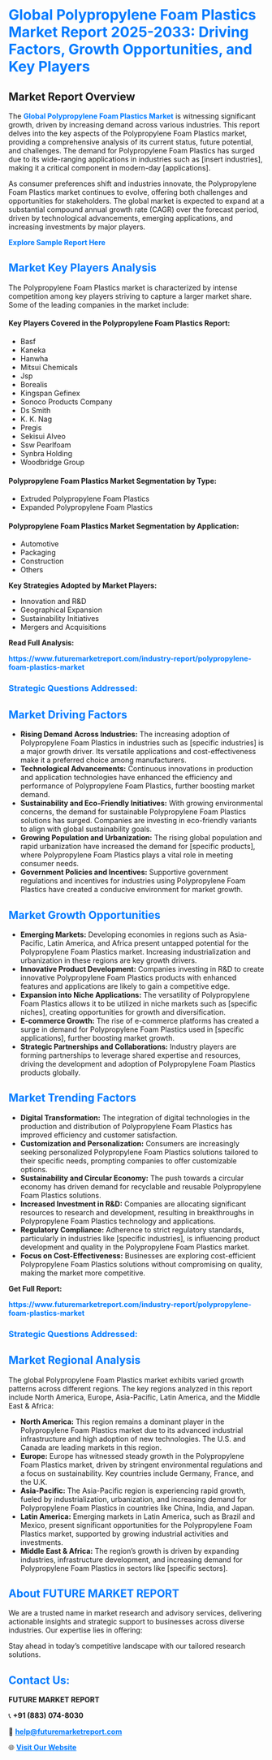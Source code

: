 <h1 style="color: #007BFF;">Global Polypropylene Foam Plastics Market Report 2025-2033: Driving Factors, Growth Opportunities, and Key Players</h1>

<section id="overview">
<h2>Market Report Overview</h2>
<p>The <a href="https://www.futuremarketreport.com/industry-report/polypropylene-foam-plastics-market" style="color: #007BFF; text-decoration: none;"><strong>Global Polypropylene Foam Plastics Market</strong></a> is witnessing significant growth, driven by increasing demand across various industries. This report delves into the key aspects of the Polypropylene Foam Plastics market, providing a comprehensive analysis of its current status, future potential, and challenges. The demand for Polypropylene Foam Plastics has surged due to its wide-ranging applications in industries such as [insert industries], making it a critical component in modern-day [applications].</p>
<p>As consumer preferences shift and industries innovate, the Polypropylene Foam Plastics market continues to evolve, offering both challenges and opportunities for stakeholders. The global market is expected to expand at a substantial compound annual growth rate (CAGR) over the forecast period, driven by technological advancements, emerging applications, and increasing investments by major players.</p>
</section>

<section id="overview">
<p><a href="https://www.futuremarketreport.com/request-sample/reportId=29763" style="color: #007BFF; text-decoration: none;"><strong>Explore Sample Report Here</strong></a></p>
</section>

<section id="key-players">
<h2 style="color: #007BFF;">Market Key Players Analysis</h2>
<p>The Polypropylene Foam Plastics market is characterized by intense competition among key players striving to capture a larger market share. Some of the leading companies in the market include:</p>
<h4>Key Players Covered in the Polypropylene Foam Plastics Report:</h4>
<ul><li>Basf</li><li>Kaneka</li><li>Hanwha</li><li>Mitsui Chemicals</li><li>Jsp</li><li>Borealis</li><li>Kingspan Gefinex</li><li>Sonoco Products Company</li><li>Ds Smith</li><li>K. K. Nag</li><li>Pregis</li><li>Sekisui Alveo</li><li>Ssw Pearlfoam</li><li>Synbra Holding</li><li>Woodbridge Group</li></ul>
<h4>Polypropylene Foam Plastics Market Segmentation by Type:</h4>
<ul><li>Extruded Polypropylene Foam Plastics</li><li>Expanded Polypropylene Foam Plastics</li></ul>

<h4>Polypropylene Foam Plastics Market Segmentation by Application:</h4>
<ul><li>Automotive</li><li>Packaging</li><li>Construction</li><li>Others</li></ul>
<p><strong>Key Strategies Adopted by Market Players:</strong></p>
<ul>
<li>Innovation and R&D</li>
<li>Geographical Expansion</li>
<li>Sustainability Initiatives</li>
<li>Mergers and Acquisitions</li>
</ul>
</section>

<section>
<p><strong>Read Full Analysis: </strong></p><a href="https://www.futuremarketreport.com/industry-report/polypropylene-foam-plastics-market" style="color: #007BFF; text-decoration: none;"><strong>https://www.futuremarketreport.com/industry-report/polypropylene-foam-plastics-market</strong></a>
<h3 style="color: #007BFF;">Strategic Questions Addressed:</h3>
</section>

<section id="driving-factors">
<h2 style="color: #007BFF;">Market Driving Factors</h2>
<ul>
<li><strong>Rising Demand Across Industries:</strong> The increasing adoption of Polypropylene Foam Plastics in industries such as [specific industries] is a major growth driver. Its versatile applications and cost-effectiveness make it a preferred choice among manufacturers.</li>
<li><strong>Technological Advancements:</strong> Continuous innovations in production and application technologies have enhanced the efficiency and performance of Polypropylene Foam Plastics, further boosting market demand.</li>
<li><strong>Sustainability and Eco-Friendly Initiatives:</strong> With growing environmental concerns, the demand for sustainable Polypropylene Foam Plastics solutions has surged. Companies are investing in eco-friendly variants to align with global sustainability goals.</li>
<li><strong>Growing Population and Urbanization:</strong> The rising global population and rapid urbanization have increased the demand for [specific products], where Polypropylene Foam Plastics plays a vital role in meeting consumer needs.</li>
<li><strong>Government Policies and Incentives:</strong> Supportive government regulations and incentives for industries using Polypropylene Foam Plastics have created a conducive environment for market growth.</li>
</ul>
</section>

<section id="growth-opportunities">
<h2 style="color: #007BFF;">Market Growth Opportunities</h2>
<ul>
<li><strong>Emerging Markets:</strong> Developing economies in regions such as Asia-Pacific, Latin America, and Africa present untapped potential for the Polypropylene Foam Plastics market. Increasing industrialization and urbanization in these regions are key growth drivers.</li>
<li><strong>Innovative Product Development:</strong> Companies investing in R&D to create innovative Polypropylene Foam Plastics products with enhanced features and applications are likely to gain a competitive edge.</li>
<li><strong>Expansion into Niche Applications:</strong> The versatility of Polypropylene Foam Plastics allows it to be utilized in niche markets such as [specific niches], creating opportunities for growth and diversification.</li>
<li><strong>E-commerce Growth:</strong> The rise of e-commerce platforms has created a surge in demand for Polypropylene Foam Plastics used in [specific applications], further boosting market growth.</li>
<li><strong>Strategic Partnerships and Collaborations:</strong> Industry players are forming partnerships to leverage shared expertise and resources, driving the development and adoption of Polypropylene Foam Plastics products globally.</li>
</ul>
</section>

<section id="trending-factors">
<h2 style="color: #007BFF;">Market Trending Factors</h2>
<ul>
<li><strong>Digital Transformation:</strong> The integration of digital technologies in the production and distribution of Polypropylene Foam Plastics has improved efficiency and customer satisfaction.</li>
<li><strong>Customization and Personalization:</strong> Consumers are increasingly seeking personalized Polypropylene Foam Plastics solutions tailored to their specific needs, prompting companies to offer customizable options.</li>
<li><strong>Sustainability and Circular Economy:</strong> The push towards a circular economy has driven demand for recyclable and reusable Polypropylene Foam Plastics solutions.</li>
<li><strong>Increased Investment in R&D:</strong> Companies are allocating significant resources to research and development, resulting in breakthroughs in Polypropylene Foam Plastics technology and applications.</li>
<li><strong>Regulatory Compliance:</strong> Adherence to strict regulatory standards, particularly in industries like [specific industries], is influencing product development and quality in the Polypropylene Foam Plastics market.</li>
<li><strong>Focus on Cost-Effectiveness:</strong> Businesses are exploring cost-efficient Polypropylene Foam Plastics solutions without compromising on quality, making the market more competitive.</li>
</ul>
</section>

<section>
<p><strong>Get Full Report: </strong></p><a href="https://www.futuremarketreport.com/industry-report/polypropylene-foam-plastics-market" style="color: #007BFF; text-decoration: none;"><strong>https://www.futuremarketreport.com/industry-report/polypropylene-foam-plastics-market</strong></a>
<h3 style="color: #007BFF;">Strategic Questions Addressed:</h3>
</section>


<section id="regional-analysis">
<h2 style="color: #007BFF;">Market Regional Analysis</h2>
<p>The global Polypropylene Foam Plastics market exhibits varied growth patterns across different regions. The key regions analyzed in this report include North America, Europe, Asia-Pacific, Latin America, and the Middle East & Africa:</p>
<ul>
<li><strong>North America:</strong> This region remains a dominant player in the Polypropylene Foam Plastics market due to its advanced industrial infrastructure and high adoption of new technologies. The U.S. and Canada are leading markets in this region.</li>
<li><strong>Europe:</strong> Europe has witnessed steady growth in the Polypropylene Foam Plastics market, driven by stringent environmental regulations and a focus on sustainability. Key countries include Germany, France, and the U.K.</li>
<li><strong>Asia-Pacific:</strong> The Asia-Pacific region is experiencing rapid growth, fueled by industrialization, urbanization, and increasing demand for Polypropylene Foam Plastics in countries like China, India, and Japan.</li>
<li><strong>Latin America:</strong> Emerging markets in Latin America, such as Brazil and Mexico, present significant opportunities for the Polypropylene Foam Plastics market, supported by growing industrial activities and investments.</li>
<li><strong>Middle East & Africa:</strong> The region’s growth is driven by expanding industries, infrastructure development, and increasing demand for Polypropylene Foam Plastics in sectors like [specific sectors].</li>
</ul>
</section>

<footer>
<h2 style="color: #007BFF;">About FUTURE MARKET REPORT</h2>
<p>We are a trusted name in market research and advisory services, delivering actionable insights and strategic support to businesses across diverse industries. Our expertise lies in offering:</p>

<p>Stay ahead in today’s competitive landscape with our tailored research solutions.</p>

<h2 style="color: #007BFF;">Contact Us:</h2>
<p><strong>FUTURE MARKET REPORT</strong></p>
<p>📞 <strong>+91 (883) 074-8030</strong></p>
<p>📧 <strong><a href="mailto:help@futuremarketreport.com" style="color: #007BFF;">help@futuremarketreport.com</a></strong></p>
<p>🌐 <strong><a href="https://www.futuremarketreport.com/" style="color: #007BFF;">Visit Our Website</a></strong></p>
</footer>